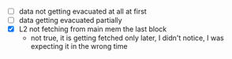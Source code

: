 - [ ] data not getting evacuated at all at first
- [ ] data getting evacuated partially
- [x] L2 not fetching from main mem the last block
	- not true, it is getting fetched only later, I didn't notice, I was expecting it in the wrong time